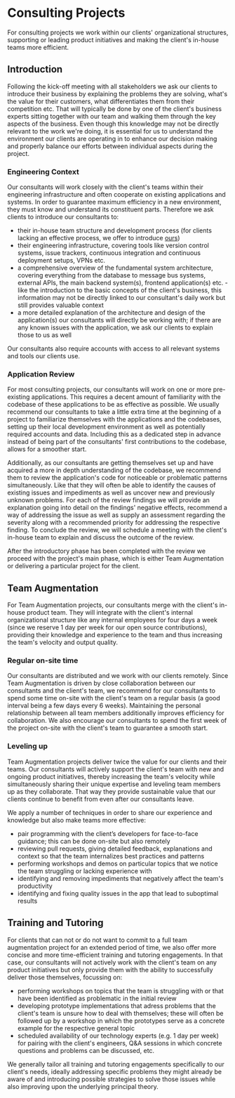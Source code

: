 # Consulting Projects

For consulting projects we work within our clients' organizational structures,
supporting or leading product initiatives and making the client's in-house teams
more efficient.

## Introduction

Following the kick-off meeting with all stakeholders we ask our clients to
introduce their business by explaining the problems they are solving, what's the
value for their customers, what differentiates them from their competition etc.
That will typically be done by one of the client's business experts sitting
together with our team and walking them through the key aspects of the business.
Even though this knowledge may not be directly relevant to the work we're doing,
it is essential for us to understand the environment our clients are operating
in to enhance our decision making and properly balance our efforts between
individual aspects during the project.

### Engineering Context

Our consultants will work closely with the client's teams within their
engineering infrastructure and often cooperate on existing applications and
systems. In order to guarantee maximum efficiency in a new environment, they
must know and understand its constituent parts. Therefore we ask clients to
introduce our consultants to:

- their in-house team structure and development process (for clients lacking an
  effective process, we offer to introduce [ours](./../../development-process))
- their engineering infrastructure, covering tools like version control systems,
  issue trackers, continuous integration and continuous deployment setups, VPNs
  etc.
- a comprehensive overview of the fundamental system architecture, covering
  everything from the database to message bus systems, external APIs, the main
  backend system(s), frontend application(s) etc. - like the introduction to the
  basic concepts of the client's business, this information may not be directly
  linked to our consultant's daily work but still provides valuable context
- a more detailed explanation of the architecture and design of the
  application(s) our consultants will directly be working with; if there are any
  known issues with the application, we ask our clients to explain those to us
  as well

Our consultants also require accounts with access to all relevant systems and
tools our clients use.

### Application Review

For most consulting projects, our consultants will work on one or more
pre-existing applications. This requires a decent amount of familiarity with the
codebase of these applications to be as effective as possible. We usually
recommend our consultants to take a little extra time at the beginning of a
project to familiarize themselves with the applications and the codebases,
setting up their local development environment as well as potentially required
accounts and data. Including this as a dedicated step in advance instead of
being part of the consultants' first contributions to the codebase, allows for a
smoother start.

Additionally, as our consultants are getting themselves set up and have acquired
a more in depth understanding of the codebase, we recommend them to review the
application's code for noticeable or problematic patterns simultaneously. Like
that they will often be able to identify the causes of existing issues and
impediments as well as uncover new and previously unknown problems. For each of
the review findings we will provide an explanation going into detail on the
findings' negative effects, recommend a way of addressing the issue as well as
supply an assessment regarding the severity along with a recommended priority
for addressing the respective finding. To conclude the review, we will schedule
a meeting with the client's in-house team to explain and discuss the outcome of
the review.

After the introductory phase has been completed with the review we proceed with
the project's main phase, which is either Team Augmentation or delivering a
particular project for the client.

## Team Augmentation

For Team Augmentation projects, our consultants merge with the client's in-house
product team. They will integrate with the client's internal organizational
structure like any internal employees for four days a week (since we reserve 1
day per week for our open source contributions), providing their knowledge and
experience to the team and thus increasing the team's velocity and output
quality.

### Regular on-site time

Our consultants are distributed and we work with our clients remotely. Since
Team Augmentation is driven by close collaboration between our consultants and
the client's team, we recommend for our consultants to spend some time on-site
with the client's team on a regular basis (a good interval being a few days
every 6 weeks). Maintaining the personal relationship between all team members
additionally improves efficiency for collaboration. We also encourage our
consultants to spend the first week of the project on-site with the client's
team to guarantee a smooth start.

### Leveling up

Team Augmentation projects deliver twice the value for our clients and their
teams. Our consultants will actively support the client's team with new and
ongoing product initiatives, thereby increasing the team's velocity while
simultaneously sharing their unique expertise and leveling team members up as
they collaborate. That way they provide sustainable value that our clients
continue to benefit from even after our consultants leave.

We apply a number of techniques in order to share our experience and knowledge
but also make teams more effective:

- pair programming with the client’s developers for face-to-face guidance; this
  can be done on-site but also remotely
- reviewing pull requests, giving detailed feedback, explanations and context so
  that the team internalizes best practices and patterns
- performing workshops and demos on particular topics that we notice the team
  struggling or lacking experience with
- identifying and removing impediments that negatively affect the team's
  productivity
- identifying and fixing quality issues in the app that lead to suboptimal
  results

## Training and Tutoring

For clients that can not or do not want to commit to a full team augmentation
project for an extended period of time, we also offer more concise and more
time-efficient training and tutoring engagements. In that case, our consultants
will not actively work with the client's team on any product initiatives but
only provide them with the ability to successfully deliver those themselves,
focussing on:

- performing workshops on topics that the team is struggling with or that have
  been identified as problematic in the initial review
- developing prototype implementations that adress problems that the client's
  team is unsure how to deal with themselves; these will often be followed up by
  a workshop in which the prototypes serve as a concrete example for the
  respective general topic
- scheduled availability of our technology experts (e.g. 1 day per week) for
  pairing with the client's engineers, Q&A sessions in which concrete questions
  and problems can be discussed, etc.

We generally tailor all training and tutoring engagements specifically to our
client's needs, ideally addressing specific problems they might already be aware
of and introducing possible strategies to solve those issues while also
improving upon the underlying principal theory.
